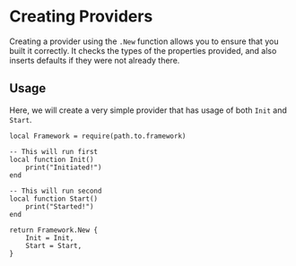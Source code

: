 # Creating Providers

Creating a provider using the `.New` function allows you to ensure that you built it correctly. It checks the types of the properties provided, and also inserts defaults if they were not already there.

## Usage

Here, we will create a very simple provider that has usage of both `Init` and `Start`.

```luau
local Framework = require(path.to.framework)

-- This will run first
local function Init()
    print("Initiated!")
end

-- This will run second
local function Start()
    print("Started!")
end

return Framework.New {
    Init = Init,
    Start = Start,
}
```
